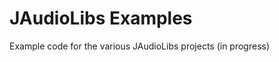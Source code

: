 JAudioLibs Examples
===================

Example code for the various JAudioLibs projects (in progress)
